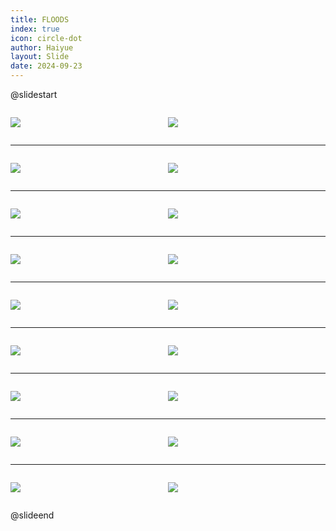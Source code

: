 ```yaml
---
title: FLOODS
index: true
icon: circle-dot
author: Haiyue
layout: Slide
date: 2024-09-23
---
```

 
@slidestart

<div style="display:flex">
<div style="flex:1">

![](/reading/english/Level-V/FLOODS/001.webp)
</div>
<div style="flex:1">

![](/reading/english/Level-V/FLOODS/002.webp)
</div>
</div>

---

<div style="display:flex">
<div style="flex:1">

![](/reading/english/Level-V/FLOODS/003.webp)
</div>
<div style="flex:1">

![](/reading/english/Level-V/FLOODS/004.webp)
</div>
</div>

---

<div style="display:flex">
<div style="flex:1">

![](/reading/english/Level-V/FLOODS/005.webp)
</div>
<div style="flex:1">

![](/reading/english/Level-V/FLOODS/006.webp)
</div>
</div>

---

<div style="display:flex">
<div style="flex:1">

![](/reading/english/Level-V/FLOODS/007.webp)
</div>
<div style="flex:1">

![](/reading/english/Level-V/FLOODS/008.webp)
</div>
</div>

---

<div style="display:flex">
<div style="flex:1">

![](/reading/english/Level-V/FLOODS/009.webp)
</div>
<div style="flex:1">

![](/reading/english/Level-V/FLOODS/010.webp)
</div>
</div>

---

<div style="display:flex">
<div style="flex:1">

![](/reading/english/Level-V/FLOODS/011.webp)
</div>
<div style="flex:1">

![](/reading/english/Level-V/FLOODS/012.webp)
</div>
</div>

---

<div style="display:flex">
<div style="flex:1">

![](/reading/english/Level-V/FLOODS/013.webp)
</div>
<div style="flex:1">

![](/reading/english/Level-V/FLOODS/014.webp)
</div>
</div>

---

<div style="display:flex">
<div style="flex:1">

![](/reading/english/Level-V/FLOODS/015.webp)
</div>
<div style="flex:1">

![](/reading/english/Level-V/FLOODS/016.webp)
</div>
</div>

---

<div style="display:flex">
<div style="flex:1">

![](/reading/english/Level-V/FLOODS/017.webp)
</div>
<div style="flex:1">

![](/reading/english/Level-V/FLOODS/018.webp)
</div>
</div>

@slideend